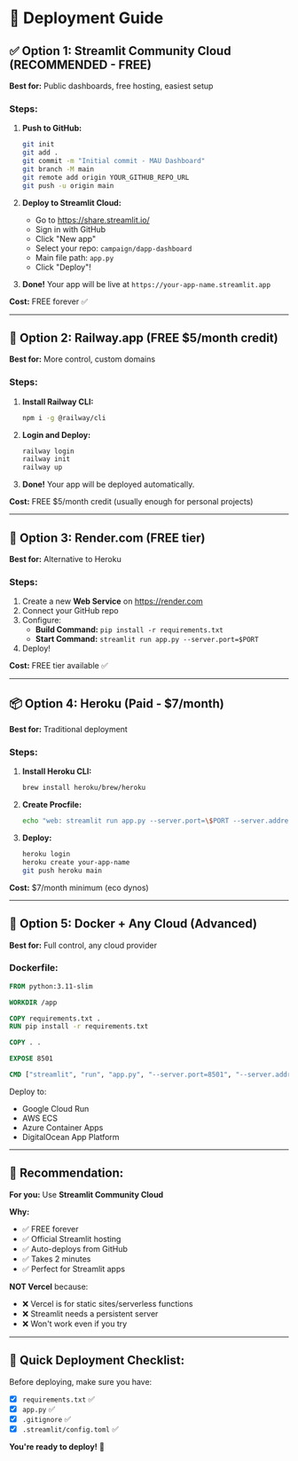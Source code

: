 # 🚀 Deployment Guide

## ✅ Option 1: Streamlit Community Cloud (RECOMMENDED - FREE)

**Best for:** Public dashboards, free hosting, easiest setup

### Steps:

1. **Push to GitHub:**
   ```bash
   git init
   git add .
   git commit -m "Initial commit - MAU Dashboard"
   git branch -M main
   git remote add origin YOUR_GITHUB_REPO_URL
   git push -u origin main
   ```

2. **Deploy to Streamlit Cloud:**
   - Go to https://share.streamlit.io/
   - Sign in with GitHub
   - Click "New app"
   - Select your repo: `campaign/dapp-dashboard`
   - Main file path: `app.py`
   - Click "Deploy"!

3. **Done!** Your app will be live at `https://your-app-name.streamlit.app`

**Cost:** FREE forever ✅

---

## 🚂 Option 2: Railway.app (FREE $5/month credit)

**Best for:** More control, custom domains

### Steps:

1. **Install Railway CLI:**
   ```bash
   npm i -g @railway/cli
   ```

2. **Login and Deploy:**
   ```bash
   railway login
   railway init
   railway up
   ```

3. **Done!** Your app will be deployed automatically.

**Cost:** FREE $5/month credit (usually enough for personal projects)

---

## 🎨 Option 3: Render.com (FREE tier)

**Best for:** Alternative to Heroku

### Steps:

1. Create a new **Web Service** on https://render.com
2. Connect your GitHub repo
3. Configure:
   - **Build Command:** `pip install -r requirements.txt`
   - **Start Command:** `streamlit run app.py --server.port=$PORT`
4. Deploy!

**Cost:** FREE tier available ✅

---

## 📦 Option 4: Heroku (Paid - $7/month)

**Best for:** Traditional deployment

### Steps:

1. **Install Heroku CLI:**
   ```bash
   brew install heroku/brew/heroku
   ```

2. **Create Procfile:**
   ```bash
   echo "web: streamlit run app.py --server.port=\$PORT --server.address=0.0.0.0" > Procfile
   ```

3. **Deploy:**
   ```bash
   heroku login
   heroku create your-app-name
   git push heroku main
   ```

**Cost:** $7/month minimum (eco dynos)

---

## 🐳 Option 5: Docker + Any Cloud (Advanced)

**Best for:** Full control, any cloud provider

### Dockerfile:
```dockerfile
FROM python:3.11-slim

WORKDIR /app

COPY requirements.txt .
RUN pip install -r requirements.txt

COPY . .

EXPOSE 8501

CMD ["streamlit", "run", "app.py", "--server.port=8501", "--server.address=0.0.0.0"]
```

Deploy to:
- Google Cloud Run
- AWS ECS
- Azure Container Apps
- DigitalOcean App Platform

---

## 🎯 **Recommendation:**

**For you:** Use **Streamlit Community Cloud** 

**Why:**
- ✅ FREE forever
- ✅ Official Streamlit hosting
- ✅ Auto-deploys from GitHub
- ✅ Takes 2 minutes
- ✅ Perfect for Streamlit apps

**NOT Vercel** because:
- ❌ Vercel is for static sites/serverless functions
- ❌ Streamlit needs a persistent server
- ❌ Won't work even if you try

---

## 📝 Quick Deployment Checklist:

Before deploying, make sure you have:
- [x] `requirements.txt` ✅
- [x] `app.py` ✅
- [x] `.gitignore` ✅
- [x] `.streamlit/config.toml` ✅

**You're ready to deploy!** 🚀

